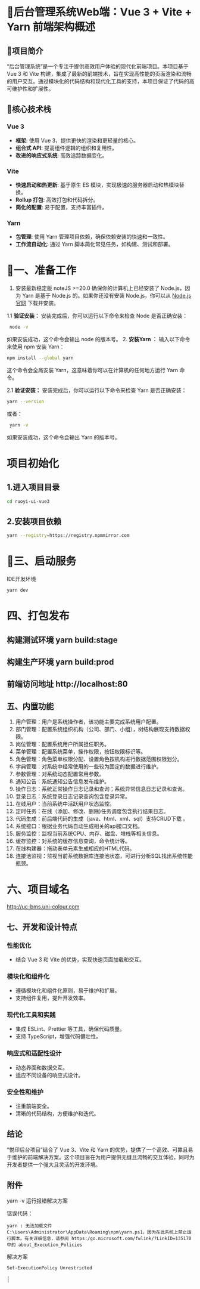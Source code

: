 ```

```

# 🌈后台管理系统Web端：Vue 3 + Vite + Yarn 前端架构概述

## 🌈项目简介
“后台管理系统”是一个专注于提供高效用户体验的现代化前端项目。本项目基于 Vue 3 和 Vite 构建，集成了最新的前端技术，旨在实现高性能的页面渲染和流畅的用户交互。通过模块化的代码结构和现代化工具的支持，本项目保证了代码的高可维护性和扩展性。

## 🌈核心技术栈

### Vue 3
- **框架**: 使用 Vue 3，提供更快的渲染和更轻量的核心。
- **组合式 API**: 提高组件逻辑的组织和复用性。
- **改进的响应式系统**: 高效追踪数据变化。

### Vite
- **快速启动和热更新**: 基于原生 ES 模块，实现极速的服务器启动和热模块替换。
- **Rollup 打包**: 高效打包和代码拆分。
- **简化的配置**: 易于配置，支持丰富插件。

### Yarn
- **包管理**: 使用 Yarn 管理项目依赖，确保依赖安装的快速和一致性。
- **工作流自动化**: 通过 Yarn 脚本简化常见任务，如构建、测试和部署。

# 🌈一、准备工作
1. 安装最新稳定版 noteJS >=20.0
   确保你的计算机上已经安装了 Node.js，因为 Yarn 是基于 Node.js 的。如果你还没有安装 Node.js，你可以从 [Node.js 官网](https://nodejs.org/) 下载并安装。

1.1 **验证安装：**
   安装完成后，你可以运行以下命令来检查 Node 是否正确安装：

   ```bash
    node -v
   ```

   如果安装成功，这个命令会输出 node 的版本号。
2. **安装Yarn ：**
   输入以下命令来使用 npm 安装 Yarn：

   ```bash
   npm install --global yarn
   ```

   这个命令会全局安装 Yarn，这意味着你可以在计算机的任何地方运行 Yarn 命令。

2.1 **验证安装：**
   安装完成后，你可以运行以下命令来检查 Yarn 是否正确安装：

   ```bash
   yarn --version
   ```
或者：
   ```bash
    yarn -v
   ```
如果安装成功，这个命令会输出 Yarn 的版本号。
# 项目初始化
## 1.进入项目目录
   ```bash
cd ruoyi-ui-vue3
   ```
## 2.安装项目依赖
   ```bash
yarn --registry=https://registry.npmmirror.com
   ```
# 🌈三、启动服务
IDE开发环境
   ```bash
yarn dev
   ```
# 四、打包发布
## 构建测试环境 yarn build:stage
## 构建生产环境 yarn build:prod
## 前端访问地址 http://localhost:80


## 五、内置功能

1.  用户管理：用户是系统操作者，该功能主要完成系统用户配置。
2.  部门管理：配置系统组织机构（公司、部门、小组），树结构展现支持数据权限。
3.  岗位管理：配置系统用户所属担任职务。
4.  菜单管理：配置系统菜单，操作权限，按钮权限标识等。
5.  角色管理：角色菜单权限分配、设置角色按机构进行数据范围权限划分。
6.  字典管理：对系统中经常使用的一些较为固定的数据进行维护。
7.  参数管理：对系统动态配置常用参数。
8.  通知公告：系统通知公告信息发布维护。
9.  操作日志：系统正常操作日志记录和查询；系统异常信息日志记录和查询。
10. 登录日志：系统登录日志记录查询包含登录异常。
11. 在线用户：当前系统中活跃用户状态监控。
12. 定时任务：在线（添加、修改、删除)任务调度包含执行结果日志。
13. 代码生成：前后端代码的生成（java、html、xml、sql）支持CRUD下载 。
14. 系统接口：根据业务代码自动生成相关的api接口文档。
15. 服务监控：监视当前系统CPU、内存、磁盘、堆栈等相关信息。
16. 缓存监控：对系统的缓存信息查询，命令统计等。
17. 在线构建器：拖动表单元素生成相应的HTML代码。
18. 连接池监视：监视当前系统数据库连接池状态，可进行分析SQL找出系统性能瓶颈。

 # 六、项目域名
 <http://uc-bms.uni-colour.com>


## 七、开发和设计特点

### 性能优化
- 结合 Vue 3 和 Vite 的优势，实现快速页面加载和交互。

### 模块化和组件化
- 遵循模块化和组件化原则，易于维护和扩展。
- 支持组件复用，提升开发效率。

### 现代化工具和实践
- 集成 ESLint、Prettier 等工具，确保代码质量。
- 支持 TypeScript，增强代码健壮性。

### 响应式和适配性设计
- 动态界面和数据交互。
- 适应不同设备的响应式设计。

### 安全性和维护
- 注重前端安全。
- 清晰的代码结构，方便维护和迭代。

## 结论
“悦印后台项目”结合了 Vue 3、Vite 和 Yarn 的优势，提供了一个高效、可靠且易于维护的前端解决方案。这个项目旨在为用户提供无缝且流畅的交互体验，同时为开发者提供一个强大且灵活的开发环境。

## 附件
yarn -v 运行报错解决方案

错误代码：
```angular2html
yarn : 无法加载文件 C:\Users\Administrator\AppData\Roaming\npm\yarn.ps1，因为在此系统上禁止运行脚本。有关详细信息，请参阅 https:/go.microsoft.com/fwlink/?LinkID=135170 中的 about_Execution_Policies
```

解决方案
```shell
Set-ExecutionPolicy Unrestricted

```




│  